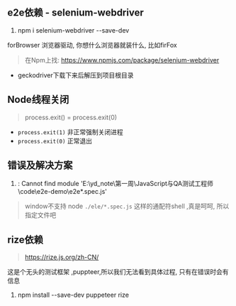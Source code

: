 ## e2e依赖 - selenium-webdriver
1. npm i selenium-webdriver --save-dev


forBrowser 浏览器驱动, 你想什么浏览器就装什么, 比如firFox
> 在Npm上找: https://www.npmjs.com/package/selenium-webdriver

* geckodriver下载下来后解压到项目根目录

## Node线程关闭
> process.exit() = process.exit(0)
* `process.exit(1)` 非正常强制关闭进程
* `process.exit(0)` 正常退出


## 错误及解决方案
1. : Cannot find module 'E:\yd_note\第一周\JavaScript与QA测试工程师\code\e2e-demo\e2e\*.spec.js'
> window不支持 node `./ele/*.spec.js` 这样的通配符shell ,真是呵呵, 所以指定文件吧



## rize依赖
> https://rize.js.org/zh-CN/

这是个无头的测试框架 ,puppteer,所以我们无法看到具体过程, 只有在错误时会有信息

1. npm install --save-dev puppeteer rize